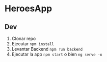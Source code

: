 # HeroesApp

## Dev



1. Clonar repo
2. Ejecutar  ```npm install```
3. Levantar Backend ```npm run backend```
4. Ejecutar la app ```npm start``` o bien ```ng serve -o```
